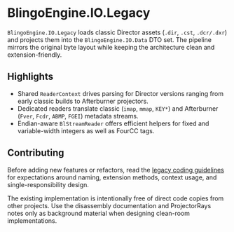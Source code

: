 # BlingoEngine.IO.Legacy

`BlingoEngine.IO.Legacy` loads classic Director assets (`.dir`, `.cst`, `.dcr/.dxr`) and projects them into the
`BlingoEngine.IO.Data` DTO set. The pipeline mirrors the original byte layout while keeping the architecture clean and
extension-friendly.

## Highlights

- Shared `ReaderContext` drives parsing for Director versions ranging from early classic builds to Afterburner projectors.
- Dedicated readers translate classic (`imap`, `mmap`, `KEY*`) and Afterburner (`Fver`, `Fcdr`, `ABMP`, `FGEI`) metadata streams.
- Endian-aware `BlStreamReader` offers efficient helpers for fixed and variable-width integers as well as FourCC tags.

## Contributing

Before adding new features or refactors, read the
[legacy coding guidelines](./LEGACY_CODING_GUIDELINES.md) for expectations around naming, extension methods, context usage, and
single-responsibility design.

The existing implementation is intentionally free of direct code copies from other projects. Use the disassembly documentation and
ProjectorRays notes only as background material when designing clean-room implementations.
